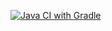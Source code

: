 [![Java CI with Gradle](https://github.com/Yaroslav-neto/Patterns/actions/workflows/gradle.yml/badge.svg)](https://github.com/Yaroslav-neto/Patterns/actions/workflows/gradle.yml)
